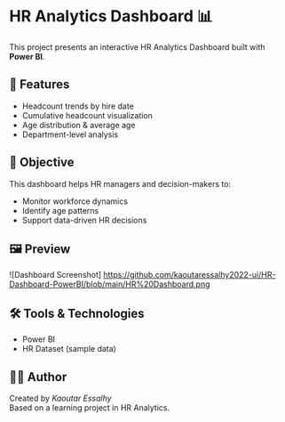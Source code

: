 # HR Analytics Dashboard 📊

This project presents an interactive HR Analytics Dashboard built with **Power BI**.

## 📌 Features
- Headcount trends by hire date
- Cumulative headcount visualization
- Age distribution & average age
- Department-level analysis

## 🎯 Objective
This dashboard helps HR managers and decision-makers to:
- Monitor workforce dynamics
- Identify age patterns
- Support data-driven HR decisions

## 🖼️ Preview
![Dashboard Screenshot] https://github.com/kaoutaressalhy2022-ui/HR-Dashboard-PowerBI/blob/main/HR%20Dashboard.png

## 🛠️ Tools & Technologies
- Power BI
- HR Dataset (sample data)

## 👩‍💻 Author
Created by *Kaoutar Essalhy*  
Based on a learning project in HR Analytics.

